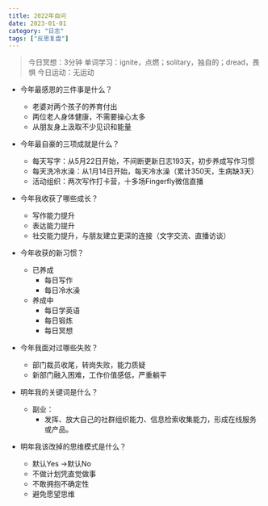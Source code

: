 ```yaml
---
title: 2022年自问
date: 2023-01-01
category: "日志"
tags: ["反思复盘"]
---
```

> 今日冥想：3分钟
> 单词学习：ignite，点燃；solitary，独自的；dread，畏惧
> 今日运动：无运动

-   今年最感恩的三件事是什么？
    -   老婆对两个孩子的养育付出
    -   两位老人身体健康，不需要操心太多
    -   从朋友身上汲取不少见识和能量
-   今年最自豪的三项成就是什么？
    -   每天写字：从5月22日开始，不间断更新日志193天，初步养成写作习惯
    -   每天洗冷水澡：从1月14日开始，每天冷水澡（累计350天，生病缺3天）
    -   活动组织：两次写作打卡营，十多场Fingerfly微信直播
-   今年我收获了哪些成长？
    -   写作能力提升
    -   表达能力提升
    -   社交能力提升，与朋友建立更深的连接（文字交流、直播访谈）
-   今年收获的新习惯？
    -   已养成
        -   每日写作
        -   每日冷水澡
    -   养成中
        -   每日学英语
        -   每日锻炼
        -   每日冥想
            
-   今年我面对过哪些失败？
    -   部门裁员收尾，转岗失败，能力质疑
    -   新部门融入困难，工作价值感低，严重躺平
-   明年我的关键词是什么？
    -   副业：
        -   发挥、放大自己的社群组织能力、信息检索收集能力，形成在线服务或产品。
-   明年我该改掉的思维模式是什么？
    -   默认Yes ->默认No
    -   不做计划凭直觉做事
    -   不敢拥抱不确定性
    -   避免愿望思维